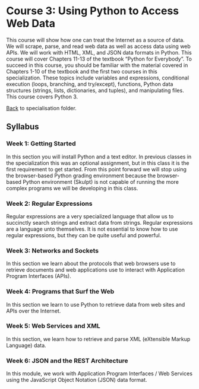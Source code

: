 # Course 3: Using Python to Access Web Data
This course will show how one can treat the Internet as a source of data.  We will scrape, parse, and read web data as well as access data using web APIs.  We will work with HTML, XML, and JSON data formats in Python.  This course will cover Chapters 11-13 of the textbook “Python for Everybody”. To succeed in this course, you should be familiar with the material covered in Chapters 1-10 of the textbook and the first two courses in this specialization.  These topics include variables and expressions, conditional execution (loops, branching, and try/except), functions, Python data structures (strings, lists, dictionaries, and tuples), and manipulating files.  This course covers Python 3.

[Back](https://github.com/altaafkhan/py4e) to specialisation folder.

## Syllabus
### Week 1: Getting Started
In this section you will install Python and a text editor. In previous classes in the specialization this was an optional assignment, but in this class it is the first requirement to get started. From this point forward we will stop using the browser-based Python grading environment because the browser-based Python environment (Skulpt) is not capable of running the more complex programs we will be developing in this class.

### Week 2: Regular Expressions
Regular expressions are a very specialized language that allow us to succinctly search strings and extract data from strings. Regular expressions are a language unto themselves. It is not essential to know how to use regular expressions, but they can be quite useful and powerful.

### Week 3: Networks and Sockets
In this section we learn about the protocols that web browsers use to retrieve documents and web applications use to interact with Application Program Interfaces (APIs).

### Week 4: Programs that Surf the Web
In this section we learn to use Python to retrieve data from web sites and APIs over the Internet.

### Week 5: Web Services and XML
In this section, we learn how to retrieve and parse XML (eXtensible Markup Language) data.

### Week 6: JSON and the REST Architecture
In this module, we work with Application Program Interfaces / Web Services using the JavaScript Object Notation (JSON) data format.
